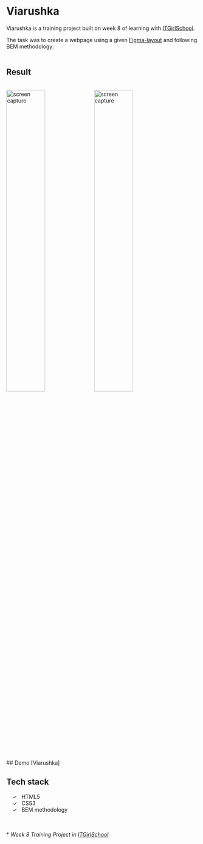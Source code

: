 # Viarushka

Viarushka is a training project built on week 8 of learning with [ITGirlSchool].

The task was to create a webpage using a given [Figma-layout] and following BEM methodology:
<br><br>

## Result
<br>
<img width="45%" alt="screen capture" src="../main/assets/images/captureweb.jpeg">
<img width="45%" alt="screen capture" src="../main/assets/images/capturefeatures.jpeg">
<br>
## Demo
[Viarushka]

## Tech stack

&nbsp;&nbsp;&nbsp;&nbsp;&check;&nbsp;&nbsp; HTML5<br>
&nbsp;&nbsp;&nbsp;&nbsp;&check;&nbsp;&nbsp; CSS3<br>
&nbsp;&nbsp;&nbsp;&nbsp;&check;&nbsp;&nbsp; BEM methodology<br>

<br><br> 
\* _Week 8 Training Project in [ITGirlSchool]_ 
  

   [ITGirlSchool]: <https://itgirlschool.com/en>
   [Figma-layout]: <https://www.figma.com/file/Furcf4cCqnxLTrNDjykGtg/VR_Colors>
   [Viarushka]: <https://alenagm.github.io/Viarushka/>
